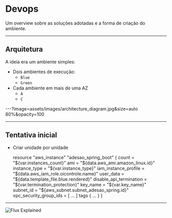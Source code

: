 # Devops #

Um overview sobre as soluções adotadas e a forma de criação do ambiente.

---

## Arquitetura ##

A ideia era um ambiente simples:

- Dois ambientes de execução:
  - `Blue`
  - `Green`
- Cada ambiente em mais de uma AZ
  - `A`
  - `C`

---?image=assets/images/architecture_diagram.jpg&size=auto 80%&opacity=100

---

## Tentativa inicial ##

- Criar unidade por unidade

    resource "aws_instance" "adesao_spring_boot" {
      count                   = "${var.instances_count}"
      ami                     = "${data.aws_ami.amazon_linux.id}"
      instance_type           = "${var.instance_type}"
      iam_instance_profile    = "${data.aws_iam_role.oicontrole.name}"
      user_data               = "${data.template_file.blue.rendered}"
      disable_api_termination = "${var.termination_protection}"
      key_name                = "${var.key_name}"
      subnet_id               = "${aws_subnet.subnet_adesao_spring.id}"
      vpc_security_group_ids = [
        ...
      ]
      tags {
        ...
      }
    }

---

![Flux Explained](https://facebook.github.io/flux/img/flux-simple-f8-diagram-explained-1300w.png)

